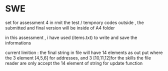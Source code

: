 # SWE
set for assessment 4 in rmit 
the test / tempnory codes outside , the submitted and final version will be inside of A4 folder

in this assessment , i have used (items.txt) to write and save the informations 


current limition :
the final string in file will have 14 elements as out put 
where the 3 element [4,5,6] for addresses, and 3 [10,11,12]for the skills 
the file reader are only accept the 14 element of string for update function 
